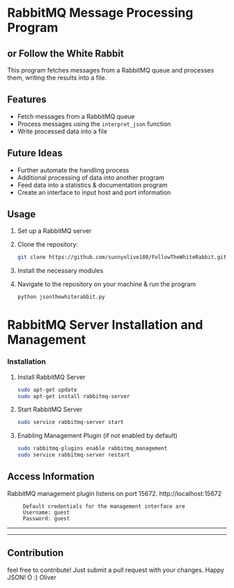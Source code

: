# RabbitMQ Message Processing Program
## or Follow the White Rabbit

This program fetches messages from a RabbitMQ queue and processes them, writing the results into a file.

## Features

- Fetch messages from a RabbitMQ queue
- Process messages using the `interpret_json` function
- Write processed data into a file

## Future Ideas

- Further automate the handling process
- Additional processing of data into another program
- Feed data into a statistics & documentation program
- Create an interface to input host and port information

## Usage

1. Set up a RabbitMQ server
2. Clone the repository:

   ```bash
   git clone https://github.com/sunnyolive108/FollowTheWhiteRabbit.git
3. Install the necessary modules
4. Navigate to the repository on your machine & run the program
   ```bash
   python jsonthewhiterabbit.py

 # RabbitMQ Server Installation and Management

### Installation

1. Install RabbitMQ Server
   ```bash
   sudo apt-get update
   sudo apt-get install rabbitmq-server

2. Start RabbitMQ Server
   ```bash
   sudo service rabbitmq-server start

3. Enabling Management Plugin (if not enabled by default)
   ```bash
   sudo rabbitmq-plugins enable rabbitmq_management
   sudo service rabbitmq-server restart

## Access Information
RabbitMQ management plugin listens on port 15672.
         http://localhost:15672

         Default credentials for the management interface are
         Username: guest
         Password: guest
---    ---  
---

## Contribution
   feel free to contribute! Just submit a pull request with your changes.
Happy JSON!
O :) Oliver
